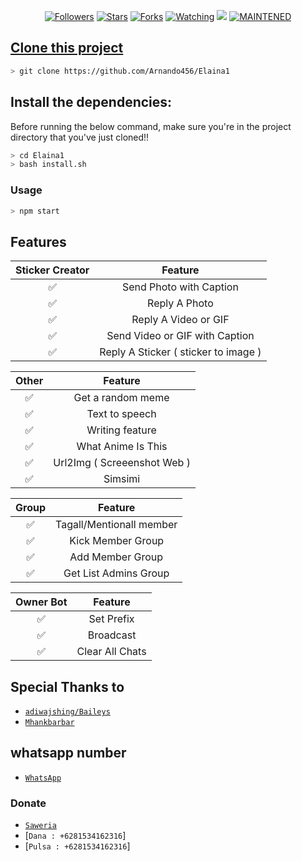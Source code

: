 
<p align="center">
<a href="https://github.com/Arnando456/followers"><img title="Followers" src="https://img.shields.io/github/followers/Arnando456?color=blue&style=flat-square"></a>
<a href="https://github.com/Arnando456/Elaina1/stargazers/"><img title="Stars" src="https://img.shields.io/github/stars/Arnando456/Elaina1?color=red&style=flat-square"></a>
<a href="https://github.com/Arnando456/Elaina1/network/members"><img title="Forks" src="http://img.shields.io/github/forks/Arnando456/Elaina1?color=red&style=flat-square"></a>
<a href="https://github.com/Arnando456/Elaina1/watchers"><img title="Watching" src="https://img.shields.io/github/watchers/Arnando456/Elaina1?label=Watchers&color=blue&style=flat-square"></a>
<a href="https://hits.seeyoufarm.com"><img src="https://hits.seeyoufarm.com/api/count/incr/badge.svg?url=https%3A%2F%2Fgithub.com%2FArnando456%2FElaina1&count_bg=%2379C83D&title_bg=%23555555&icon=&icon_color=%23E7E7E7&title=Support&edge_flat=false"/></a>
<a href="#"><img title="MAINTENED" src="https://img.shields.io/badge/MAINTENED-YES-blue.svg"</a>
</p>

## Clone this project

```bash
> git clone https://github.com/Arnando456/Elaina1
```

## Install the dependencies:
Before running the below command, make sure you're in the project directory that
you've just cloned!!

```bash
> cd Elaina1
> bash install.sh
```

### Usage
```bash
> npm start
```

## Features

| Sticker Creator |                Feature           |
| :-----------: | :--------------------------------: |
|       ✅       | Send Photo with Caption          |
|       ✅       | Reply A Photo                    |
|       ✅       | Reply A Video or GIF             |
|       ✅       | Send Video or GIF with Caption   |
|       ✅       | Reply A Sticker ( sticker to image ) |

| Other  |                     Feature                     |
| :------------: | :---------------------------------------------: |
|       ✅        |   Get a random meme             |
|       ✅        |   Text to speech                |
|       ✅        |   Writing feature 				|
|       ✅        |   What Anime Is This 			|
|       ✅        |   Url2Img ( Screeenshot Web )   |
|       ✅        |   Simsimi		                |

| Group  |                     Feature               |
| :-----------: | :--------------------------------: |
|       ✅        |   Tagall/Mentionall member       |
|       ✅        |   Kick Member Group	             |
|       ✅        |   Add Member Group	             |
|       ✅        |   Get List Admins Group          |

| Owner Bot  |                     Feature           |
| :-----------: | :--------------------------------: |
|       ✅        |   Set Prefix                     |
|       ✅        |   Broadcast                      |
|       ✅        |   Clear All Chats                |

## Special Thanks to
* [`adiwajshing/Baileys`](https://github.com/adiwajshing/Baileys)
* [`Mhankbarbar`](https://github.com/MhankBarBar)


## whatsapp number
* [`WhatsApp`](wa.me/6281534162316)
### Donate
* [`Saweria`](https://saweria.co/mrg108p)
* [`Dana : +6281534162316`]
* [`Pulsa : +6281534162316`]
